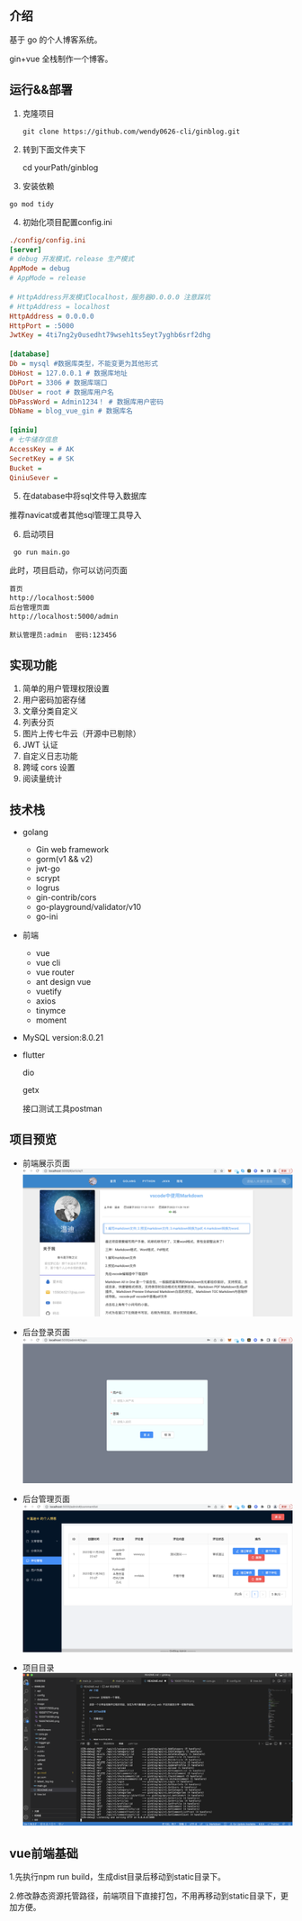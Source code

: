 ## 介绍

基于 go 的个人博客系统。

gin+vue 全栈制作一个博客。

## 运行&&部署

1. 克隆项目

	```shell
	git clone https://github.com/wendy0626-cli/ginblog.git
	```
	
2. 转到下面文件夹下

	cd yourPath/ginblog

3. 安装依赖

  ```shell
  go mod tidy
  ```

4. 初始化项目配置config.ini

  ```ini
  ./config/config.ini
  [server]
  # debug 开发模式，release 生产模式
  AppMode = debug
  # AppMode = release

  # HttpAddress开发模式localhost，服务器0.0.0.0 注意踩坑
  # HttpAddress = localhost
  HttpAddress = 0.0.0.0
  HttpPort = :5000
  JwtKey = 4ti7ng2y0usedht79wseh1ts5eyt7yghb6srf2dhg

  [database]
  Db = mysql #数据库类型，不能变更为其他形式
  DbHost = 127.0.0.1 # 数据库地址
  DbPort = 3306 # 数据库端口
  DbUser = root # 数据库用户名
  DbPassWord = Admin1234！ # 数据库用户密码
  DbName = blog_vue_gin # 数据库名

  [qiniu]
  # 七牛储存信息
  AccessKey = # AK
  SecretKey = # SK
  Bucket = 
  QiniuSever =
  ```

5. 在database中将sql文件导入数据库

  推荐navicat或者其他sql管理工具导入

6. 启动项目

```shell
 go run main.go
```

此时，项目启动，你可以访问页面

```shell
首页
http://localhost:5000
后台管理页面
http://localhost:5000/admin

默认管理员:admin  密码:123456
```

## 实现功能

1.  简单的用户管理权限设置
2.  用户密码加密存储
3.  文章分类自定义
4.  列表分页
5.  图片上传七牛云（开源中已剔除）
6.  JWT 认证
7.  自定义日志功能
8.  跨域 cors 设置
9.  阅读量统计

## 技术栈

- golang
  - Gin web framework
  - gorm(v1 && v2)
  - jwt-go
  - scrypt
  - logrus
  - gin-contrib/cors
  - go-playground/validator/v10
  - go-ini
  
- 前端
  - vue
  - vue cli
  - vue router
  - ant design vue
  - vuetify
  - axios
  - tinymce
  - moment
  
- MySQL version:8.0.21

- flutter

  dio

  getx

  接口测试工具postman

## 项目预览

- 前端展示页面
  ![](./image/1669718099.png)

- 后台登录页面
  ![](./image/1669790590.png)

- 后台管理页面
  ![](./image/1669717741.png)

- 项目目录
  ![](./image/1669791670.png)

## vue前端基础

1.先执行npm run build，生成dist目录后移动到static目录下。

2.修改静态资源托管路径，前端项目下直接打包，不用再移动到static目录下，更加方便。

